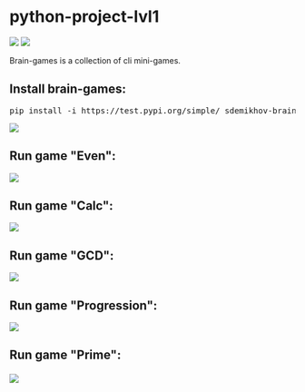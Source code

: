 <h1>python-project-lvl1</h1>
<div>
<p><a href="https://codeclimate.com/github/codeclimate/codeclimate/maintainability"><img src="https://api.codeclimate.com/v1/badges/a99a88d28ad37a79dbf6/maintainability" /></a>
<a href="https://travis-ci.org/sdemikhov/python-project-lvl1"><img src="https://travis-ci.org/sdemikhov/python-project-lvl1.svg?branch=master" /></a></p>
<p>Brain-games is a collection of cli mini-games.</p>
<h2>Install brain-games:</h2>
<pre>pip install -i https://test.pypi.org/simple/ sdemikhov-brain-games</pre>
<p><a href="https://asciinema.org/a/GlEIJEm0ZdqEzIsFNufRn3gIW" target="_blank"><img src="https://asciinema.org/a/GlEIJEm0ZdqEzIsFNufRn3gIW.svg" /></a></p>
<h2>Run game "Even":</h2>
<p><a href="https://asciinema.org/a/70XxBZ1kAfiEbvLzX9RadDQ5K" target="_blank"><img src="https://asciinema.org/a/70XxBZ1kAfiEbvLzX9RadDQ5K.svg" /></a></p>
<h2>Run game "Calc":</h2>
<p><a href="https://asciinema.org/a/9wrgNUF46aAXLwVx667PimSe5" target="_blank"><img src="https://asciinema.org/a/9wrgNUF46aAXLwVx667PimSe5.svg" /></a></p>
<h2>Run game "GCD":</h2>
<p><a href="https://asciinema.org/a/I22kwxYjVbF5ol4uc4Rj9h4nU" target="_blank"><img src="https://asciinema.org/a/I22kwxYjVbF5ol4uc4Rj9h4nU.svg" /></a></p>
<h2>Run game "Progression":</h2>
<p><a href="https://asciinema.org/a/f40ljR2rtE9WT95WoDE7WxWRL" target="_blank"><img src="https://asciinema.org/a/f40ljR2rtE9WT95WoDE7WxWRL.svg" /></a></p>
<h2>Run game "Prime":</2>
<p><a href="https://asciinema.org/a/QRuxqDdnhkKFnF7E330a69uHu" target="_blank"><img src="https://asciinema.org/a/QRuxqDdnhkKFnF7E330a69uHu.svg" /></a></p>
</div>
